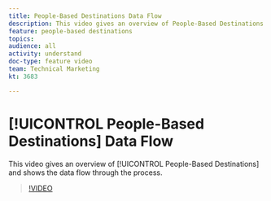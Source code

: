 ```yaml
---
title: People-Based Destinations Data Flow
description: This video gives an overview of People-Based Destinations and shows the data flow through the process.
feature: people-based destinations
topics: 
audience: all
activity: understand
doc-type: feature video
team: Technical Marketing
kt: 3683

---
```


# [!UICONTROL People-Based Destinations] Data Flow

This video gives an overview of [!UICONTROL People-Based Destinations] and shows the data flow through the process.

>[!VIDEO](https://video.tv.adobe.com/v/28968/?quality=12)
